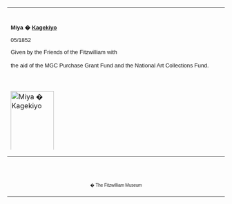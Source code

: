 <html>

<head>

<title>Info</title>
</head>



<div align="center">
  <center>
  <table border="0" width="100%" cellpadding="0" cellspacing="4" height="331">
    <tr>
      <td width="100%" height="35">
      </td>
    </tr>
    <tr>
      <td width="100%" height="30">
      <font FACE="Arial" SIZE="2"><b>Miya � <a href="Group14.htm">Kagekiyo</a></b>
      <p>05/1852</p>
      <p>Given by the Friends of the Fitzwilliam with</p>
      <p>the aid of the MGC Purchase Grant Fund and the National Art Collections
      Fund.</font>
      </td>
    </tr>
    <tr>
      <td width="100%" height="30">
      </td>
    </tr>
    <tr>
      <td width="100%" height="30">
      <a href="KUN/kunp60.htm"><img border="0" src="P.60-1999_small.jpg" alt="Miya � Kagekiyo" width="100" height="142"></a>
      </td>
    </tr>
    <tr>
      <td width="100%" height="30">
      </td>
    </tr>
    <tr>
      <td width="100%" height="30">
      <font FACE="Arial" SIZE="2">A portrait of <a href="Group12.htm">Ichikawa</a>&nbsp;
      <a href="textN.htm">Danjuro VIII </a>as <a href="Group14.htm">Kagekiyo,</a>
      with a view of </font><font FACE="Arial" SIZE="2">Miya </font><font FACE="Arial" SIZE="2">on
      the <a href="Group1.htm">Tokaido Highway</a> in the background, from the <a href="KUN/kunp62.htm">
      series</a> <i>Tokaido gojusan tsugi no uchi</i> (Fifty-three stations of
      the Tokaido Highway).</font>
      <font FACE="Arial">
      <p><font size="2">Akushichibyoe Kagekiyo, a leading Heike warrior in the
      Gempei wars, featured only briefly in the historical chronicle <i>Heike
      Monogatari</i> (Tale of the Heike) but assumed great prominence in legend
      and in numerous kabuki and puppet dramas known as <i>Kagekiyo mono</i> (Kagekiyo
      plays). One version was included by Danjuro VII in his selection of
      Eighteen Plays (<i>Kabuki Juhachiban</i>) specially associated with the
      Ichikawa lineage. The role called for the Ichikawa speciality of <i>aragoto</i>
      ('rough-stuff') acting, with a <i>dotera</i> (padded-dressing-gown)
      costume, huge bushy wig and red make-up (<i>beni suji</i>) with <i>suji
      gama</i> ('line shadows') and painted blue beard (<i>han guma</i>).</font></p>
      <p><font size="2">As with all the prints in this series (two of them
      included here), the landscape in the background is heavily indebted to a
      print in Hiroshige's famous series of Tokaido views published 20 years
      earlier.</font></p>
      </font>
      </td>
    </tr>
  </table>
  </center>
</div>
<div align="center">
  <center>
  <table border="0" cellpadding="0" width="100%" cellspacing="4">
    <tr>
      <td width="26%">
        <p align="center"><br>
        <br>
        <font FACE="Arial" size="1">� The Fitzwilliam Museum</font></p>
      </td>
    </tr>
  </table>
  </center>
</div>
</body>
</html>
